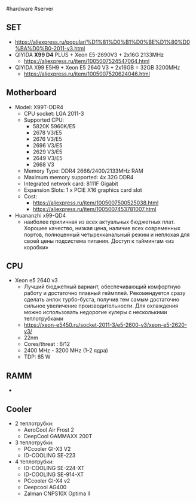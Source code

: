 #hardware #server 

## SET
- https://aliexpress.ru/popular/%D1%81%D0%B1%D0%BE%D1%80%D0%BA%D0%B0-2011-v3.html
- QIYIDA **X99 D4** PLUS + Xeon E5-2690V3 + 2x16G 2133MHz
	- https://aliexpress.ru/item/1005007524547064.html
- QIYIDA X99 E5H9 + Xeon E5 2640 V3 + 2x16GB = 32GB 3200MHz
	- https://aliexpress.ru/item/1005007520624046.html

## Motherboard
- Model: X99T-DDR4
	- CPU socket: LGA 2011-3
	- Supported CPU:
		- 5820K 5960K/E5
		- 2678 V3/E5
		- 2676 V3/E5
		- 2696 V3/E5
		- 2629 V3/E5
		- 2649 V3/E5
		- 2668 V3
	- Memory Type: DDR4 2666/2400/2133MHz RAM
	- Maximum memory supported: 4x 32G DDR4
	- Integrated network card: 8111F Gigabit
	- Expansion Slots: 1 x PCIE X16 graphics card slot
	- Cost:
		- https://aliexpress.ru/item/1005007500525038.html
		- https://aliexpress.ru/item/1005007453781007.html
- Huananzhi x99-QD4
	- наиболее приличная из всех актуальных бюджетных плат. Хорошее качество, низкая цена, наличие всех современных портов, полноценный четырехканальный режим и неплохая для своей цены подсистема питания. Доступ к таймингам «из коробки»

## CPU
- Xeon e5 2640 v3
	- Лучший бюджетный вариант, обеспечивающий комфортную работу и достаточно плавный геймплей. Рекомендуется сразу сделать анлок турбо-буста, получив тем самым достаточно сильное увеличение производительности. Для охлаждения можно использовать недорогие кулеры с несколькими теплотрубками
	- https://xeon-e5450.ru/socket-2011-3/e5-2600-v3/xeon-e5-2620-v3/
	- 22nm
	- Cores/threat : 6/12
	- 2400 MHz - 3200 MHz (1-2 ядра)
	- TDP: 85 W 

## RAMM
- 

## Cooler
- 2 теплотрубки:
	- AeroCool Air Frost 2
	- DeepCool GAMMAXX 200T
- 3 теплотрубки: 
	- PCcooler GI-X3 V2
	- ID-COOLING SE-223
- 4 теплотрубки: 
	- ID-COOLING SE-224-XT
	- ID-COOLING SE-914-XT
	- PCcooler GI-X4 v2
	- Deepcool AG400
	- Zalman CNPS10X Optima II